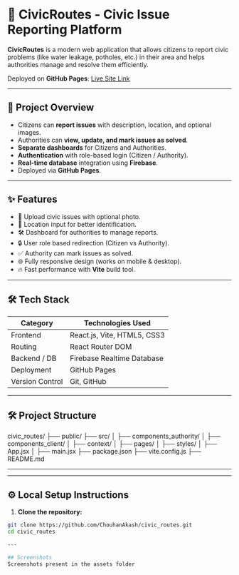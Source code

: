# 🚀 CivicRoutes - Civic Issue Reporting Platform

**CivicRoutes** is a modern web application that allows citizens to report civic problems (like water leakage, potholes, etc.) in their area and helps authorities manage and resolve them efficiently.

Deployed on **GitHub Pages**: [Live Site Link](https://chouhanakash.github.io/civic_routes/)

---

## 🧠 Project Overview

- Citizens can **report issues** with description, location, and optional images.
- Authorities can **view, update, and mark issues as solved**.
- **Separate dashboards** for Citizens and Authorities.
- **Authentication** with role-based login (Citizen / Authority).
- **Real-time database** integration using **Firebase**.
- Deployed via **GitHub Pages**.

---

## ✨ Features

- 📸 Upload civic issues with optional photo.
- 📍 Location input for better identification.
- 🛠️ Dashboard for authorities to manage reports.
- 🔒 User role based redirection (Citizen vs Authority).
- ✅ Authority can mark issues as solved.
- 🌐 Fully responsive design (works on mobile & desktop).
- 🔥 Fast performance with **Vite** build tool.

---

## 🛠️ Tech Stack

| Category        | Technologies Used                   |
|-----------------|--------------------------------------|
| Frontend        | React.js, Vite, HTML5, CSS3          |
| Routing         | React Router DOM                    |
| Backend / DB    | Firebase Realtime Database          |
| Deployment      | GitHub Pages                        |
| Version Control | Git, GitHub                         |

---

## 🛠️ Project Structure
civic_routes/ ├── public/ ├── src/ │ ├── components_authority/ │ ├── components_client/ │ ├── context/ │ ├── pages/ │ ├── styles/ │ ├── App.jsx │ ├── main.jsx ├── package.json ├── vite.config.js ├── README.md


---

---

## ⚙️ Local Setup Instructions

1. **Clone the repository:**

```bash
git clone https://github.com/ChouhanAkash/civic_routes.git
cd civic_routes

---

## Screenshots
Screenshots present in the assets folder
